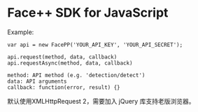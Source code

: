 Face++ SDK for JavaScript
=====================

Example:

    var api = new FacePP('YOUR_API_KEY', 'YOUR_API_SECRET');

    api.request(method, data, callback)
    api.requestAsync(method, data, callback)

    method: API method (e.g. 'detection/detect')
    data: API arguments
    callback: function(error, result) {}

默认使用XMLHttpRequest 2，需要加入 jQuery 库支持老版浏览器。
